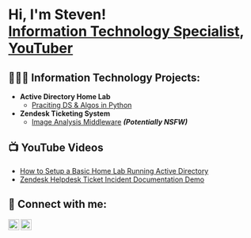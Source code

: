 <h1>Hi, I'm Steven! <br/><a href="https://github.com/stevensamps">Information Technology Specialist</a>, <a href="https://www.youtube.com/@theladdersuccess">YouTuber</a></h1>

<h2>🧑🏻‍💻 Information Technology Projects:</h2>

- <b>Active Directory Home Lab</b>
  - [Praciting DS & Algos in Python](https://github.com/joshmadakor1/Algorithms-Practice)
- <b>Zendesk Ticketing System </b>
  - [Image Analysis Middleware](https://github.com/joshmadakor1/4chan-Image-Analysis-Middleware-C964) <b><i>(Potentially NSFW)</b></i>

<h2>📺 YouTube Videos</h2>

- [How to Setup a Basic Home Lab Running Active Directory](https://www.youtube.com/watch?v=tiXkbuQU9ck)
- [Zendesk Helpdesk Ticket Incident Documentation Demo](https://www.youtube.com/watch?v=KYM1c9EPdsM)

<h2> 🤳 Connect with me:</h2>

[<img align="left" alt="JoshMadakor | YouTube" width="22px" src="https://cdn.jsdelivr.net/npm/simple-icons@v3/icons/youtube.svg" />][youtube]
[<img align="left" alt="JoshMadakor | LinkedIn" width="22px" src="https://cdn.jsdelivr.net/npm/simple-icons@v3/icons/linkedin.svg" />][linkedin]

[youtube]: https://www.youtube.com/@theladdersuccess
[linkedin]: https://www.linkedin.com/in/steven-sampson-70a05776

<!--

Here are some ideas to get you started:

- 🔭 I’m currently working on ...
- 🌱 I’m currently learning ...
- 👯 I’m looking to collaborate on ...
- 🤔 I’m looking for help with ...
- 💬 Ask me about ...
- 📫 How to reach me: ...
- 😄 Pronouns: ...
- ⚡ Fun fact: ...
-->
